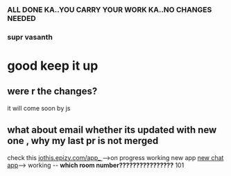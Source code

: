 ### ALL DONE KA..YOU CARRY YOUR WORK KA..NO CHANGES NEEDED

### supr vasanth 
# good keep it up

## were r the changes?
it will come soon by js
## what about email whether its updated with new one , why my last pr is not merged

check this [jothis.epizy.com/app_ ](http://jothis.epizy.com/app_)-->on progress working
new app [new chat app](https://63ab2ea5645d9140f42f3694--jothis.netlify.app)--> working -- **which room number????????????????** 101
